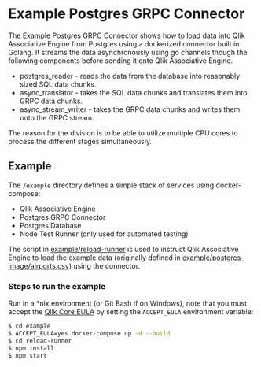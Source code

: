 # Example Postgres GRPC Connector

The Example Postgres GRPC Connector shows how to load data into Qlik Associative Engine from Postgres using a
dockerized connector built in Golang. It streams the data asynchronously using go channels though
the following components before sending it onto Qlik Associative Engine.
* postgres_reader - reads the data from the database into reasonably sized SQL data chunks.
* async_translator - takes the SQL data chunks and translates them into GRPC data chunks.
* async_stream_writer - takes the GRPC data chunks and writes them onto the GRPC stream.

The reason for the division is to be able to utilize multiple CPU cores to process the different stages simultaneously.

## Example

The `/example` directory defines a simple stack of services using docker-compose:
* Qlik Associative Engine
* Postgres GRPC Connector
* Postgres Database
* Node Test Runner (only used for automated testing)

The script in [example/reload-runner](example/reload-runner) is used to instruct Qlik Associative Engine to load the example
data (originally defined in [example/postgres-image/airports.csv](example/postgres-image/airports.csv))
using the connector.

### Steps to run the example

Run in a \*nix environment (or Git Bash if on Windows), note that you must accept the
[Qlik Core EULA](https://core.qlik.com/eula/) by setting the `ACCEPT_EULA`
environment variable:

```bash
$ cd example
$ ACCEPT_EULA=yes docker-compose up -d --build
$ cd reload-runner
$ npm install
$ npm start
```
